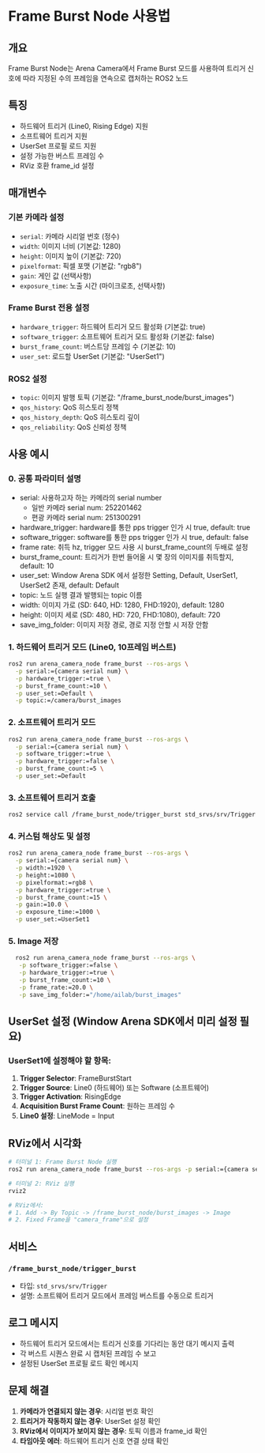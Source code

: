 # Frame Burst Node 사용법

## 개요
Frame Burst Node는 Arena Camera에서 Frame Burst 모드를 사용하여 트리거 신호에 따라 지정된 수의 프레임을 연속으로 캡처하는 ROS2 노드

## 특징
- 하드웨어 트리거 (Line0, Rising Edge) 지원
- 소프트웨어 트리거 지원  
- UserSet 프로필 로드 지원
- 설정 가능한 버스트 프레임 수
- RViz 호환 frame_id 설정

## 매개변수

### 기본 카메라 설정
- `serial`: 카메라 시리얼 번호 (정수)
- `width`: 이미지 너비 (기본값: 1280)
- `height`: 이미지 높이 (기본값: 720) 
- `pixelformat`: 픽셀 포맷 (기본값: "rgb8")
- `gain`: 게인 값 (선택사항)
- `exposure_time`: 노출 시간 (마이크로초, 선택사항)

### Frame Burst 전용 설정
- `hardware_trigger`: 하드웨어 트리거 모드 활성화 (기본값: true)
- `software_trigger`: 소프트웨어 트리거 모드 활성화 (기본값: false)
- `burst_frame_count`: 버스트당 프레임 수 (기본값: 10)
- `user_set`: 로드할 UserSet (기본값: "UserSet1")

### ROS2 설정
- `topic`: 이미지 발행 토픽 (기본값: "/frame_burst_node/burst_images")
- `qos_history`: QoS 히스토리 정책
- `qos_history_depth`: QoS 히스토리 깊이
- `qos_reliability`: QoS 신뢰성 정책

## 사용 예시

### 0. 공통 파라미터 설명
- serial: 사용하고자 하는 카메라의 serial number
  - 일반 카메라 serial num: 252201462
  - 편광 카메라 serial num: 251300291
- hardware_trigger: hardware를 통한 pps trigger 인가 시 true, default: true
- software_trigger: software를 통한 pps trigger 인가 시 true, default: false
- frame rate: 취득 hz, trigger 모드 사용 시 burst_frame_count의 두배로 설정
- burst_frame_count: 트리거가 한번 들어올 시 몇 장의 이미지를 취득할지, default: 10 
- user_set: Window Arena SDK 에서 설정한 Setting, Default, UserSet1, UserSet2 존재, default: Default
- topic: 노드 실행 결과 발행되는 topic 이름
- width: 이미지 가로 (SD: 640, HD: 1280, FHD:1920), default: 1280
- height: 이미지 세로 (SD: 480, HD: 720, FHD:1080), default: 720
- save_img_folder: 이미지 저장 경로, 경로 지정 안할 시 저장 안함

### 1. 하드웨어 트리거 모드 (Line0, 10프레임 버스트)
```bash
ros2 run arena_camera_node frame_burst --ros-args \
  -p serial:={camera serial num} \
  -p hardware_trigger:=true \
  -p burst_frame_count:=10 \
  -p user_set:=Default \
  -p topic:=/camera/burst_images
```

### 2. 소프트웨어 트리거 모드
```bash
ros2 run arena_camera_node frame_burst --ros-args \
  -p serial:={camera serial num} \
  -p software_trigger:=true \
  -p hardware_trigger:=false \
  -p burst_frame_count:=5 \
  -p user_set:=Default
```

### 3. 소프트웨어 트리거 호출
```bash
ros2 service call /frame_burst_node/trigger_burst std_srvs/srv/Trigger
```

### 4. 커스텀 해상도 및 설정
```bash
ros2 run arena_camera_node frame_burst --ros-args \
  -p serial:={camera serial num} \
  -p width:=1920 \
  -p height:=1080 \
  -p pixelformat:=rgb8 \
  -p hardware_trigger:=true \
  -p burst_frame_count:=15 \
  -p gain:=10.0 \
  -p exposure_time:=1000 \
  -p user_set:=UserSet1
```

### 5. Image 저장
```bash
  ros2 run arena_camera_node frame_burst --ros-args \
   -p software_trigger:=false \
   -p hardware_trigger:=true \
   -p burst_frame_count:=10 \
   -p frame_rate:=20.0 \
   -p save_img_folder:="/home/ailab/burst_images"
``` 

## UserSet 설정 (Window Arena SDK에서 미리 설정 필요)

### UserSet1에 설정해야 할 항목:
1. **Trigger Selector**: FrameBurstStart
2. **Trigger Source**: Line0 (하드웨어) 또는 Software (소프트웨어)
3. **Trigger Activation**: RisingEdge
4. **Acquisition Burst Frame Count**: 원하는 프레임 수
5. **Line0 설정**: LineMode = Input

## RViz에서 시각화

```bash
# 터미널 1: Frame Burst Node 실행
ros2 run arena_camera_node frame_burst --ros-args -p serial:={camera serial num}

# 터미널 2: RViz 실행
rviz2

# RViz에서:
# 1. Add -> By Topic -> /frame_burst_node/burst_images -> Image
# 2. Fixed Frame을 "camera_frame"으로 설정
```

## 서비스

### `/frame_burst_node/trigger_burst`
- 타입: `std_srvs/srv/Trigger`
- 설명: 소프트웨어 트리거 모드에서 프레임 버스트를 수동으로 트리거

## 로그 메시지

- 하드웨어 트리거 모드에서는 트리거 신호를 기다리는 동안 대기 메시지 출력
- 각 버스트 시퀀스 완료 시 캡처된 프레임 수 보고
- 설정된 UserSet 프로필 로드 확인 메시지

## 문제 해결

1. **카메라가 연결되지 않는 경우**: 시리얼 번호 확인
2. **트리거가 작동하지 않는 경우**: UserSet 설정 확인 
3. **RViz에서 이미지가 보이지 않는 경우**: 토픽 이름과 frame_id 확인
4. **타임아웃 에러**: 하드웨어 트리거 신호 연결 상태 확인
